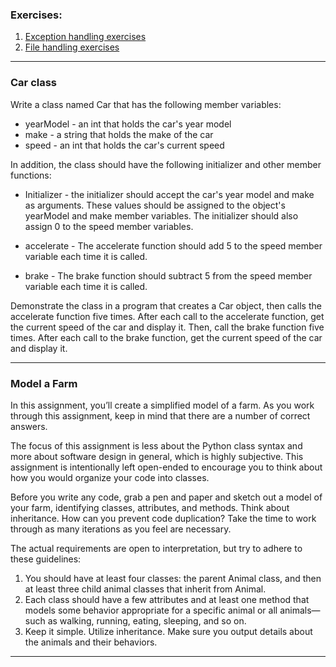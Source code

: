 ### Exercises:

1. <a href="https://www.w3resource.com/python-exercises/python-exception-handling-exercises.php">Exception handling exercises</a>
2. <a href="https://www.w3resource.com/python-exercises/file/">File handling exercises</a>

<hr />

### Car class

Write a class named Car that has the following member variables:

* yearModel - an int that holds the car's year model
* make - a string that holds the make of the car
* speed - an int that holds the car's current speed

In addition, the class should have the following initializer and other member functions:

* Initializer - the initializer should accept the car's year model and make as arguments. These values should be assigned to the object's yearModel and make member variables. The initializer should also assign 0 to the speed member variables.

* accelerate - The accelerate function should add 5 to the speed member variable each time it is called.

* brake - The brake function should subtract 5 from the speed member variable each time it is called.

Demonstrate the class in a program that creates a Car object, then calls the accelerate function five times. After each call to the accelerate function, get the current speed of the car and display it. Then, call the brake function five times. After each call to the brake function, get the current speed of the car and display it.

<hr />

### Model a Farm

In this assignment, you’ll create a simplified model of a farm. As you work through this assignment, keep in mind that there are a number of correct answers.

The focus of this assignment is less about the Python class syntax and more about software design in general, which is highly subjective. This assignment is intentionally left open-ended to encourage you to think about how you would organize your code into classes.

Before you write any code, grab a pen and paper and sketch out a model of your farm, identifying classes, attributes, and methods. Think about inheritance. How can you prevent code duplication? Take the time to work through as many iterations as you feel are necessary.

The actual requirements are open to interpretation, but try to adhere to these guidelines:

1. You should have at least four classes: the parent Animal class, and then at least three child animal classes that inherit from Animal.
2. Each class should have a few attributes and at least one method that models some behavior appropriate for a specific animal or all animals—such as walking, running, eating, sleeping, and so on.
3. Keep it simple. Utilize inheritance. Make sure you output details about the animals and their behaviors.

<hr />

